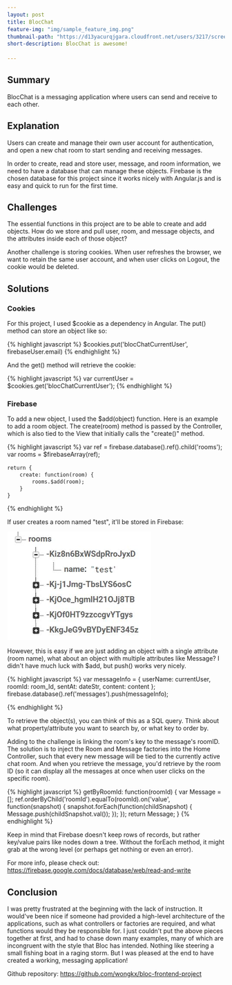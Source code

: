 ```yaml
---
layout: post
title: BlocChat
feature-img: "img/sample_feature_img.png"
thumbnail-path: "https://d13yacurqjgara.cloudfront.net/users/3217/screenshots/2030974/bloctalk_1x.png"
short-description: BlocChat is awesome!

---
```

## Summary

BlocChat is a messaging application where users can send and receive to each other.

## Explanation

Users can create and manage their own user account for authentication, and open a new chat room to start sending and receiving messages.

In order to create, read and store user, message, and room information, we need to have a database that can manage these objects. Firebase is the chosen database for this project since it works nicely with Angular.js and is easy and quick to run for the first time.

## Challenges

The essential functions in this project are to be able to create and add objects. How do we store and pull user, room, and message objects, and the attributes inside each of those object?

Another challenge is storing cookies. When user refreshes the browser, we want to retain the same user account, and when user clicks on Logout, the cookie would be deleted.

## Solutions

### Cookies
For this project, I used $cookie as a dependency in Angular. The put() method can store an object like so:

{% highlight javascript %}
$cookies.put('blocChatCurrentUser', firebaseUser.email)
{% endhighlight %}

And the get() method will retrieve the cookie:

{% highlight javascript %}
var currentUser = $cookies.get('blocChatCurrentUser');
{% endhighlight %}

### Firebase
To add a new object, I used the $add(object) function. Here is an example to add a room object. The create(room) method is passed by the Controller, which is also tied to the View that initially calls the "create()" method. 

{% highlight javascript %}
    var ref = firebase.database().ref().child('rooms');
    var rooms = $firebaseArray(ref);

    return {
        create: function(room) {
            rooms.$add(room);
        }
    }
{% endhighlight %}

If user creates a room named "test", it'll be stored in Firebase:

![alt text](/img/firebase2.jpg)

However, this is easy if we are just adding an object with a single attribute (room name), what about an object with multiple attributes like Message? I didn't have much luck with $add, but push() works very nicely. 

{% highlight javascript %}
    var messageInfo = {
        userName: currentUser,
        roomId: room_Id,
        sentAt: dateStr,
        content: content
    };
    firebase.database().ref('messages').push(messageInfo);
            
{% endhighlight %}

To retrieve the object(s), you can think of this as a SQL query. Think about what property/attribute you want to search by, or what key to order by.

Adding to the challenge is linking the room's key to the message's roomID. The solution is to inject the Room and Message factories into the Home Controller, such that every new message will be tied to the currently active chat room. And when you retrieve the message, you'd retrieve by the room ID (so it can display all the messages at once when user clicks on the specific room). 

{% highlight javascript %}
    getByRoomId: function(roomId) {
        var Message = [];
        ref.orderByChild('roomId').equalTo(roomId).on('value', function(snapshot) {
            snapshot.forEach(function(childSnapshot) {
                 Message.push(childSnapshot.val());
            });
        });
        return Message;
    }
{% endhighlight %}

Keep in mind that Firebase doesn't keep rows of records, but rather key/value pairs like nodes down a tree. Without the forEach method, it might grab at the wrong level (or perhaps get nothing or even an error).

For more info, please check out:
<https://firebase.google.com/docs/database/web/read-and-write>

## Conclusion

I was pretty frustrated at the beginning with the lack of instruction. It would've been nice if someone had provided a high-level architecture of the applications, such as what controllers or factories are required, and what functions would they be responsible for. I just couldn't put the above pieces together at first, and had to chase down many examples, many of which are incongruent with the style that Bloc has intended. Nothing like steering a small fishing boat in a raging storm. But I was pleased at the end to have created a working, messaging application!

Github repository: <https://github.com/wongkx/bloc-frontend-project>
